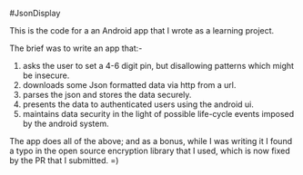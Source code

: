 #JsonDisplay

This is the code for a an Android app that I wrote as a learning project. 

The brief was to write an app that:-
1) asks the user to set a 4-6 digit pin, but disallowing patterns which might be insecure.
2) downloads some Json formatted data via http from a url.
3) parses the json and stores the data securely.
4) presents the data to authenticated users using the android ui.
5) maintains data security in the light of possible life-cycle events imposed by the android system.

The app does all of the above; and as a bonus, while I was writing it I found a typo in the open source 
encryption library that I used, which is now fixed by the PR that I submitted. =)

